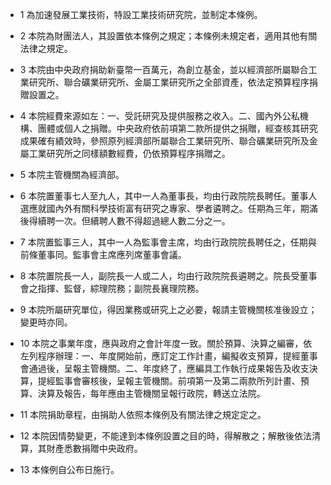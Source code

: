 * 1 為加速發展工業技術，特設工業技術研究院，並制定本條例。

* 2 本院為財團法人，其設置依本條例之規定；本條例未規定者，適用其他有關法律之規定。

* 3 本院由中央政府捐助新臺幣一百萬元，為創立基金，並以經濟部所屬聯合工業研究所、聯合礦業研究所、金屬工業研究所之全部資產，依法定預算程序捐贈設置之。

* 4 本院經費來源如左：一、受託研究及提供服務之收入。二、國內外公私機構、團體或個人之捐贈。中央政府依前項第二款所提供之捐贈，經查核其研究成果確有績效時，參照原列經濟部所屬聯合工業研究所、聯合礦業研究所及金屬工業研究所之同樣額數經費，仍依預算程序捐贈之。

* 5 本院主管機關為經濟部。

* 6 本院置董事七人至九人，其中一人為董事長，均由行政院院長聘任。董事人選應就國內外有關科學技術富有研究之專家、學者遴聘之。任期為三年，期滿後得續聘一次。但續聘人數不得超過總人數二分之一。

* 7 本院置監事三人，其中一人為監事會主席，均由行政院院長聘任之，任期與前條董事同。監事會主席應列席董事會議。

* 8 本院置院長一人，副院長一人或二人，均由行政院院長遴聘之。院長受董事會之指揮、監督，綜理院務；副院長襄理院務。

* 9 本院所屬研究單位，得因業務或研究上之必要，報請主管機關核准後設立；變更時亦同。

* 10 本院之事業年度，應與政府之會計年度一致。關於預算、決算之編審，依左列程序辦理：一、年度開始前，應訂定工作計畫，編擬收支預算，提經董事會通過後，呈報主管機關。二、年度終了，應編具工作執行成果報告及收支決算，提經監事會審核後，呈報主管機關。前項第一及第二兩款所列計畫、預算、決算及報告，每年應由主管機關呈報行政院，轉送立法院。

* 11 本院捐助章程，由捐助人依照本條例及有關法律之規定定之。

* 12 本院因情勢變更，不能達到本條例設置之目的時，得解散之；解散後依法清算，其財產悉數捐贈中央政府。

* 13 本條例自公布日施行。

